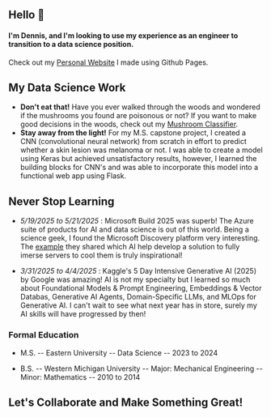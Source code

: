 ## Hello 👋
#### I'm Dennis, and I'm looking to use my experience as an engineer to transition to a data science position.
Check out my [Personal Website](dennis-mott.github.io) I made using Github Pages.

## My Data Science Work
- **Don't eat that!** Have you ever walked through the woods and wondered if the mushrooms you found are poisonous or not? If you want to make good decisions in the woods, check out my [Mushroom Classifier](mushroom_classifier.ipynb).
- **Stay away from the light!** For my M.S. capstone project, I created a CNN (convolutional neural network) from scratch in effort to predict whether a skin lesion was melanoma or not. I was able to create a model using Keras but achieved unsatisfactory results, however, I learned the building blocks for CNN's and was able to incorporate this model into a functional web app using Flask.

## Never Stop Learning
- *5/19/2025 to 5/21/2025* : Microsoft Build 2025 was superb! The Azure suite of products for AI and data science is out of this world. Being a science geek, I found the Microsoft Discovery platform very interesting. The [example](https://news.microsoft.com/source/features/innovation/datacenter-liquid-cooling/#:~:text=Liquid%20cooling%20is%20a%20proven?msockid=330688559fe368fd35cf9a929e9d69d8) they shared which AI help develop a solution to fully imerse servers to cool them is truly inspirational!

- *3/31/2025 to 4/4/2025* : Kaggle's 5 Day Intensive Generative AI (2025) by Google was amazing! AI is not my specialty but I learned so much about Foundational Models & Prompt Engineering, Embeddings & Vector Databas, Generative AI Agents, Domain-Specific LLMs, and MLOps for Generative AI. I can't wait to see what next year has in store, surely my AI skills will have progressed by then!

### Formal Education
- M.S.
    -- Eastern University
    -- Data Science
    -- 2023 to 2024

- B.S.
    -- Western Michigan University
    -- Major: Mechanical Engineering
    -- Minor: Mathematics
    -- 2010 to 2014

## Let's Collaborate and Make Something Great!
